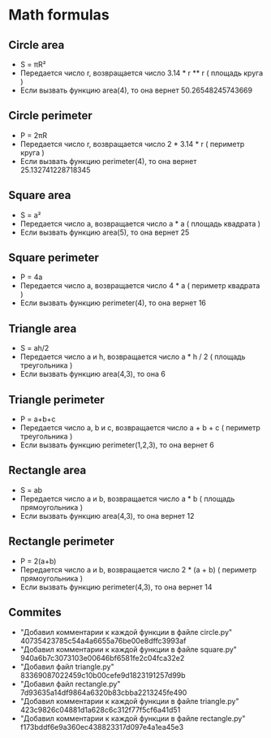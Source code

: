 # Math formulas

## Circle area
- S = πR²
- Передается число r, возвращается число 3.14 * r ** r ( площадь круга )
- Если вызвать функцию area(4), то она вернет 50.26548245743669

## Circle perimeter
- P = 2πR
- Передается число r, возвращается число 2 * 3.14 * r ( периметр круга )
- Если вызвать функцию perimeter(4), то она вернет 25.132741228718345

## Square area
- S = a²
- Передается число a, возвращается число a * a ( площадь квадрата )
- Если вызвать функцию area(5), то она вернет 25

## Square perimeter
- P = 4a
- Передается число a, возвращается число 4 * a ( периметр квадрата )
- Если вызвать функцию perimeter(4), то она вернет 16

## Triangle area
- S = ah/2
- Передается число a и h, возвращается число a * h / 2 ( площадь треугольника )
- Если вызвать функцию area(4,3), то она 6

## Triangle perimeter
- P = a+b+c
- Передается число a, b и c, возвращается число a + b + c ( периметр треугольника )
- Если вызвать функцию perimeter(1,2,3), то она вернет 6

## Rectangle area
- S = ab
- Передается число a и b, возвращается число a * b ( площадь прямоугольника )
- Если вызвать функцию area(4,3), то она вернет 12

## Rectangle perimeter
- P = 2(a+b)
- Передается число a и b, возвращается число 2 * (a + b) ( периметр прямоугольника )
- Если вызвать функцию perimeter(4,3), то она вернет 14

## Commites
- "Добавил комментарии к каждой функции в файле circle.py" 40735423785c54a4a6655a76be00e8dffc3993af
- "Добавил комментарии к каждой функции в файле square.py" 940a6b7c3073103e00646bf6581fe2c04fca32e2
- "Добавил файл triangle.py" 83369087022459c10b00cefe9d1823191257d99b
- "Добавил файл rectangle.py" 7d93635a14df9864a6320b83cbba2213245fe490
- "Добавил комментарии к каждой функции в файле triangle.py" 423c9826c04881d1a628c6c312f77f5cf6a41d51
- "Добавил комментарии к каждой функции в файле rectangle.py" f173bddf6e9a360ec438823317d097e4a1ea45e3